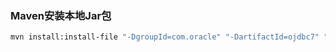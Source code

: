 ### Maven安装本地Jar包



```bash
mvn install:install-file "-DgroupId=com.oracle" "-DartifactId=ojdbc7" "-Dversion=12.2.0.1" "-Dpackaging=jar" "-Dfile=D:\ojdbc7-12.2.0.1.jar"
```

